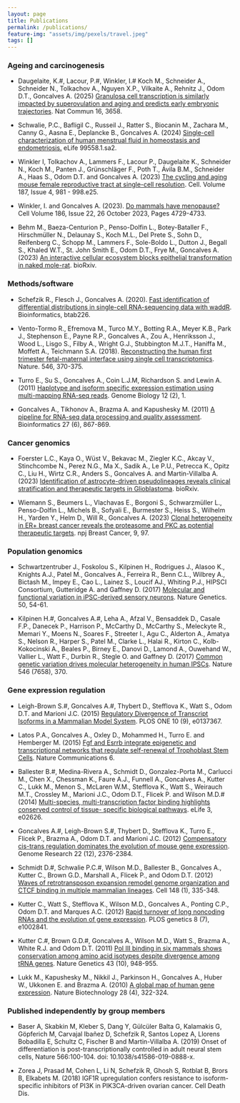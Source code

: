 ```yaml
---
layout: page
title: Publications
permalink: /publications/
feature-img: "assets/img/pexels/travel.jpeg"
tags: []
---
```


### Ageing and carcinogenesis

* Daugelaite, K.#, Lacour, P.#, Winkler, I.# Koch M., Schneider A., Schneider N., Tolkachov A., Nguyen X.P., Vilkaite A., Rehnitz J., Odom D.T., Goncalves A. (2025) [Granulosa cell transcription is similarly impacted by superovulation and aging and predicts early embryonic trajectories](https://doi.org/10.1038/s41467-025-58451-9). Nat Commun 16, 3658.

* Schwalie, P.C., Bafligil C., Russeil J., Ratter S., Biocanin M., Zachara M., Canny G., Aasna E., Deplancke B., Goncalves A. (2024) [Single-cell characterization of human menstrual fluid in homeostasis and endometriosis.](https://doi.org/10.7554/eLife.99558.1) eLife 99558.1.sa2.

* Winkler I, Tolkachov A., Lammers F., Lacour P., Daugelaite K., Schneider N., Koch M., Panten J., Grünschläger F., Poth T., Ávila B.M., Schneider A., Haas S., Odom D.T. and Goncalves A. (2023) [The cycling and aging mouse female reproductive tract at single-cell resolution](https://doi.org/10.1016/j.cell.2024.01.021). Cell. Volume 187, Issue 4, 981 - 998.e25.

* Winkler, I. and Goncalves A. (2023). [Do mammals have menopause?](https://authors.elsevier.com/a/1h%7EXhL7PXmd-o) Cell Volume 186, Issue 22, 26 October 2023, Pages 4729-4733. 

* Behm M., Baeza-Centurion P., Penso-Dolfin L., Botey-Bataller F., Hirschmüller N., Delaunay S., Koch M.L., Del Prete S., Sohn D., Reifenberg C., Schopp M., Lammers F., Sole-Boldo L., Dutton J., Begall S., Khaled W.T., St. John Smith E., Odom D.T., Frye M., Goncalves A. (2023) [An interactive cellular ecosystem blocks epithelial transformation in naked mole-rat](https://doi.org/10.1101/2023.10.10.561212). bioRxiv.

### Methods/software

* Schefzik R., Flesch J., Goncalves A. (2020). [Fast identification of differential distributions in single-cell RNA-sequencing data with waddR](https://academic.oup.com/bioinformatics/advance-article/doi/10.1093/bioinformatics/btab226/6207964). Bioinformatics, btab226.

* Vento-Tormo R., Efremova M., Turco M.Y., Botting R.A., Meyer K.B., Park J., Stephenson E., Payne R.P., Goncalves A., Zou A., Henriksson J., Wood L., Lisgo S., Filby A., Wright G.J., Stubbington M.J.T., Haniffa M., Moffett A., Teichmann S.A. (2018). [Reconstructing the human first trimester fetal-maternal interface using single cell transcriptomics](https://doi.org/10.1038/s41586-018-0698-6). Nature. 546, 370-375.

*	Turro E., Su S., Goncalves A., Coin L.J.M, Richardson S. and Lewin A. (2011) [Haplotype and isoform specific expression estimation using multi-mapping RNA-seq reads](https://doi.org/10.1186/gb-2011-12-2-r13). Genome Biology 12 (2), 1. 

*	Goncalves A., Tikhonov A., Brazma A. and Kapushesky M. (2011) [A pipeline for RNA-seq data processing and quality assessment](https://doi.org/10.1093/bioinformatics/btr012). Bioinformatics 27 (6), 867-869. 

### Cancer genomics

* Foerster L.C., Kaya O., Wüst V., Bekavac M., Ziegler K.C., Akcay V., Stinchcombe N., Perez N.G., Ma X., Sadik A.,  Le P.U., Petrecca K., Opitz C., Liu H., Wirtz C.R., Anders S., Goncalves A. and Martin-Villalba A. (2023) [Identification of astrocyte-driven pseudolineages reveals clinical stratification and therapeutic targets in Glioblastoma](https://doi.org/10.1101/2023.09.15.557713). bioRxiv.

* Wiemann S., Beumers L., Vlachavas E., Borgoni S., Schwarzmüller L., Penso-Dolfin L., Michels B., Sofyali E., Burmester S., Heiss S., Wilhelm H., Yarden Y., Helm D., Will R., Goncalves A. (2023) [Clonal heterogeneity in ER+ breast cancer reveals the proteasome and PKC as potential therapeutic targets](https://doi.org/10.21203/rs.3.rs-2813593/v1). npj Breast Cancer, 9, 97.

### Population genomics

* Schwartzentruber J., Foskolou S., Kilpinen H., Rodrigues J., Alasoo K., Knights A.J., Patel M., Goncalves A., Ferreira R., Benn C.L., Wilbrey A., Bictash M., Impey E., Cao L., Lainez S., Loucif AJ., Whiting P.J., HIPSCI Consortium, Gutteridge A. and Gaffney D. (2017) [Molecular and functional variation in iPSC-derived sensory neurons](https://doi.org/10.1038/s41588-017-0005-8
). Nature Genetics. 50, 54-61. 

* Kilpinen H.#, Goncalves A.#, Leha A., Afzal V., Bensaddek D., Casale F.P., Danecek P., Harrison P., McCarthy D., McCarthy S., Meleckyte R., Memari Y., Moens N., Soares F., Streeter I., Agu C., Alderton A., Amatya S., Nelson R., Harper S., Patel M., Clarke L., Halai R., Kirton C., Kolb-Kokocinski A., Beales P., Birney E., Danovi D., Lamond A., Ouwehand W., Vallier L., Watt F., Durbin R., Stegle O. and Gaffney D. (2017) [Common genetic variation drives molecular heterogeneity in human IPSCs](https://doi.org/10.1038/nature22403). Nature 546 (7658), 370. 

### Gene expression regulation 

*	Leigh-Brown S.#, Goncalves A.#, Thybert D., Stefflova K., Watt S., Odom D.T. and Marioni J.C. (2015) [Regulatory Divergence of Transcript Isoforms in a Mammalian Model System](https://doi.org/10.1371/journal.pone.0137367). PLOS ONE 10 (9), e0137367. 

*	Latos P.A., Goncalves A., Oxley D., Mohammed H., Turro E. and Hemberger M. (2015) [Fgf and Esrrb integrate epigenetic and transcriptional networks that regulate self-renewal of Trophoblast Stem Cells](https://doi.org/10.1038/ncomms8776). Nature Communications 6. 

*	Ballester B.#, Medina-Rivera A., Schmidt D., Gonzalez-Porta M., Carlucci M., Chen X., Chessman K., Faure A.J., Funnell A., Goncalves A., Kutter C., Lukk M., Menon S., McLaren W.M., Stefflova K., Watt S., Weirauch M.T., Crossley M., Marioni J.C., Odom D.T., Flicek P. and Wilson M.D.# (2014) [Multi-species, multi-transcription factor binding highlights conserved control of tissue- specific biological pathways](https://doi.org/10.7554/eLife.02626). eLife 3, e02626. 

*	Goncalves A.#, Leigh-Brown S.#, Thybert D., Stefflova K., Turro E., Flicek P., Brazma A., Odom D.T. and Marioni J.C. (2012) [Compensatory cis-trans regulation dominates the evolution of mouse gene expression](https://doi.org/10.1101/gr.142281.112). Genome Research 22 (12), 2376-2384. 

*	Schmidt D.#, Schwalie P.C.#, Wilson M.D., Ballester B., Goncalves A., Kutter C., Brown G.D., Marshall A., Flicek P., and Odom D.T. (2012) [Waves of retrotransposon expansion remodel genome organization and CTCF binding in multiple mammalian lineages](https://doi.org/10.1016/j.cell.2011.11.058). Cell 148 (1), 335-348. 

*	Kutter C., Watt S., Stefflova K., Wilson M.D., Goncalves A., Ponting C.P., Odom D.T. and Marques A.C. (2012) [Rapid turnover of long noncoding RNAs and the evolution of gene expression](https://doi.org/10.1371/journal.pgen.1002841). PLOS genetics 8 (7), e1002841. 

*	Kutter C.#, Brown G.D.#, Goncalves A., Wilson M.D., Watt S., Brazma A., White R.J. and Odom D.T. (2011) [Pol III binding in six mammals shows conservation among amino acid isotypes despite divergence among tRNA genes](https://doi.org/10.1038/ng.906). Nature Genetics 43 (10), 948-955. 

*	Lukk M., Kapushesky M., Nikkil J., Parkinson H., Goncalves A., Huber W., Ukkonen E. and Brazma A. (2010) [A global map of human gene expression](https://doi.org/10.1038/nbt0410-322). Nature Biotechnology 28 (4), 322-324.

### Published independently by group members

* Baser A, Skabkin M, Kleber S, Dang Y, Gülcüler Balta G, Kalamakis G, Göpferich M, Carvajal Ibañez D, Schefzik R, Santos Lopez A, Llorens Bobadilla E, Schultz C, Fischer B and Martin-Villalba A. (2019) Onset of differentiation is post-transcriptionally controlled in adult neural stem cells, Nature 566:100-104. doi: 10.1038/s41586-019-0888-x.

* Zorea J, Prasad M, Cohen L, Li N, Schefzik R, Ghosh S, Rotblat B, Brors B, Elkabets M. (2018) IGF1R upregulation confers resistance to isoform-specific inhibitors of PI3K in PIK3CA-driven ovarian cancer. Cell Death Dis.

